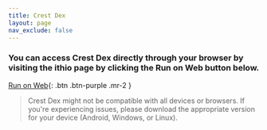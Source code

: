 ```yaml
---
title: Crest Dex
layout: page
nav_exclude: false
---
```


### You can access Crest Dex directly through your browser by visiting the ithio page by clicking the Run on Web button below.

[Run on Web](https://thatsimpledev.itch.io/crest-dex){: .btn .btn-purple .mr-2 }

> Crest Dex might not be compatible with all devices or browsers. If you're experiencing issues, please download the appropriate version for your device (Android, Windows, or Linux).
